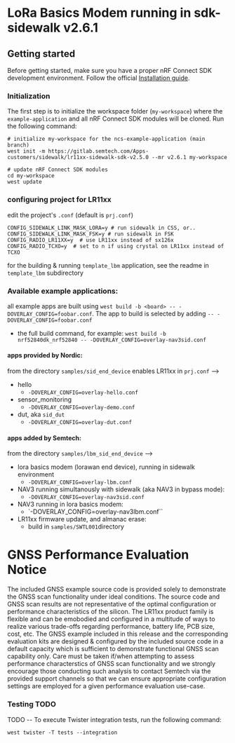 # LoRa Basics Modem running in sdk-sidewalk v2.6.1 

## Getting started

Before getting started, make sure you have a proper nRF Connect SDK development environment.
Follow the official
[Installation guide](https://developer.nordicsemi.com/nRF_Connect_SDK/doc/latest/nrf/installation/install_ncs.html).

### Initialization

The first step is to initialize the workspace folder (``my-workspace``) where
the ``example-application`` and all nRF Connect SDK modules will be cloned. Run the following
command:

```shell
# initialize my-workspace for the ncs-example-application (main branch)
west init -m https://gitlab.semtech.com/Apps-customers/sidewalk/lr11xx-sidewalk-sdk-v2.5.0 --mr v2.6.1 my-workspace

# update nRF Connect SDK modules
cd my-workspace
west update
```
### configuring project for LR11xx
edit the project's ``.conf`` (default is ``prj.conf``)
```
CONFIG_SIDEWALK_LINK_MASK_LORA=y # run sidewalk in CSS, or..
CONFIG_SIDEWALK_LINK_MASK_FSK=y # run sidewalk in FSK
CONFIG_RADIO_LR11XX=y  # use LR11xx instead of sx126x
CONFIG_RADIO_TCXO=y  # set to n if using crystal on LR11xx instead of TCXO
```
for the building & running  ``template_lbm`` application, see the readme in ``template_lbm`` subdirectory  

### Available example applications:
all example apps are built using ``west build -b <board> -- -DOVERLAY_CONFIG=foobar.conf``.  The app to build is selected by adding ``-- -DOVERLAY_CONFIG=foobar.conf``
 * the full build command, for example: ``west build -b nrf52840dk_nrf52840 -- -DOVERLAY_CONFIG=overlay-nav3sid.conf``
#### apps provided by Nordic:
from the directory ``samples/sid_end_device`` enables LR11xx in ``prj.conf`` -->
* hello
   * ``-DOVERLAY_CONFIG=overlay-hello.conf``
* sensor_monitoring
   * ``-DOVERLAY_CONFIG=overlay-demo.conf``
* dut, aka ``sid_dut``
   * ``-DOVERLAY_CONFIG=overlay-dut.conf``
#### apps added by Semtech:
from the directory ``samples/lbm_sid_end_device`` -->
* lora basics modem (lorawan end device), running in sidewalk environment
   * ``-DOVERLAY_CONFIG=overlay-lbm.conf``
* NAV3 running simultanously with sidewalk (aka NAV3 in bypass mode):
  * ``-DOVERLAY_CONFIG=overlay-nav3sid.conf``
* NAV3 running in lora basics modem:
  * `-DOVERLAY_CONFIG=overlay-nav3lbm.conf``
 * LR11xx firmware update, and almanac erase:
   * build in ``samples/SWTL001``directory


# GNSS Performance Evaluation Notice

The included GNSS example source code is provided solely to demonstrate the GNSS scan functionality under ideal conditions. 
The source code and GNSS scan results are not representative of the optimal configuration or performance characteristics 
of the silicon. The LR11xx product family is flexible and can be emobodied and configured in a multitude of ways to realize 
various trade-offs regarding
performance, battery life, PCB size, cost, etc. The GNSS example included in this release and the corresponding evaluation 
kits are designed & configured by the included source code in a default capacity which is sufficient to demonstrate functional
GNSS scan capability only. Care must be taken if/when attempting to assess performance characterstics of GNSS scan functionality 
and we strongly encourage those conducting such analysis to contact Semtech via the provided support channels so that we can 
ensure appropriate configuration settings are employed for a given performance evaluation use-case.

### Testing TODO

TODO -- To execute Twister integration tests, run the following command:

```shell
west twister -T tests --integration
